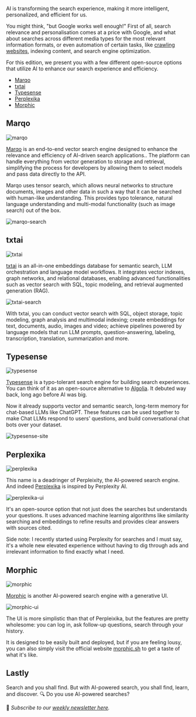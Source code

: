 AI is transforming the search experience, making it more intelligent, personalized, and efficient for us.

You might think, "but Google works well enough!" First of all, search relevance and personalisation comes at a price with Google, and what about searches across different media types for the most relevant information formats, or even automation of certain tasks, like [crawling websites](https://star-history.com/blog/ai-web-scraper), indexing content, and search engine optimization.

For this edition, we present you with a few different open-source options that utilize AI to enhance our search experience and efficiency.

-   [Marqo](#marqo)
-   [txtai](#txtai)
-   [Typesense](#typesense)
-   [Perplexika](#perplexika)
-   [Morphic](#morphic)

## Marqo

![marqo](/assets/blog/ai-search/marqo.webp)

[Marqo](https://github.com/marqo-ai/marqo) is an end-to-end vector search engine designed to enhance the relevance and efficiency of AI-driven search applications.. The platform can handle everything from vector generation to storage and retrieval, simplifying the process for developers by allowing them to select models and pass data directly to the API.

Marqo uses tensor search, which allows neural networks to structure documents, images and other data in such a way that it can be searched with human-like understanding. This provides typo tolerance, natural language understanding and multi-modal functionality (such as image search) out of the box.

![marqo-search](/assets/blog/ai-search/marqo-search.webp)

## txtai

![txtai](/assets/blog/ai-search/txtai.webp)

[txtai](https://github.com/neuml/txtai) is an all-in-one embeddings database for semantic search, LLM orchestration and language model workflows. It integrates vector indexes, graph networks, and relational databases, enabling advanced functionalities such as vector search with SQL, topic modeling, and retrieval augmented generation (RAG).

![txtai-search](/assets/blog/ai-search/txtai-search.webp)

With txtai, you can conduct vector search with SQL, object storage, topic modeling, graph analysis and multimodal indexing; create embeddings for text, documents, audio, images and video; achieve pipelines powered by language models that run LLM prompts, question-answering, labeling, transcription, translation, summarization and more.

## Typesense

![typesense](/assets/blog/ai-search/typesense.webp)

[Typesense](https://github.com/typesense/typesense) is a typo-tolerant search engine for building search experiences. You can think of it as an open-source alternative to [Algolia](https://typesense.org/typesense-vs-algolia-vs-elasticsearch-vs-meilisearch/). It debuted way back, long ago before AI was big.

Now it already supports vector and semantic search, long-term memory for chat-based LLMs like ChatGPT. These features can be used together to make Chat LLMs respond to users' questions, and build conversational chat bots over your dataset.

![typesense-site](/assets/blog/ai-search/typesense-site.webp)

## Perplexika

![perplexika](/assets/blog/ai-search/perplexika.webp)

This name is a deadringer of Perpleixity, the AI-powered search engine. And indeed [Perplexika](https://github.com/ItzCrazyKns/Perplexica) is inspired by Perplexity AI.

![perplexika-ui](/assets/blog/ai-search/perplexika-ui.webp)

It's an open-source option that not just does the searches but understands your questions. It uses advanced machine learning algorithms like similarity searching and embeddings to refine results and provides clear answers with sources cited.

Side note: I recently started using Perplexity for searches and I must say, it's a whole new elevated experience without having to dig through ads and irrelevant information to find exactly what I need.

## Morphic

![morphic](/assets/blog/ai-search/morphic.webp)

[Morphic](https://github.com/miurla/morphic) is another AI-powered search engine with a generative UI.

![morphic-ui](/assets/blog/ai-search/morphic-ui.webp)

The UI is more simplistic than that of Perpleixika, but the features are pretty wholesome: you can log in, ask follow-up questions, search through your history.

It is designed to be easily built and deployed, but if you are feeling lousy, you can also simply visit the official website [morphic.sh](https://morphic.sh/) to get a taste of what it's like.

## Lastly

Search and you shall find. But with AI-powered search, you shall find, learn, and discover. 🔍 Do you use AI-powered searches?

📧 *Subscribe to our [weekly newsletter here](https://star-history.beehiiv.com/subscribe).*
